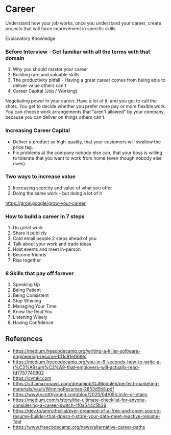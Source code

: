 # Career

Understand how your job works, once you understand your career, create projects that will force improvement in specific skills

Explanatory Knowledge

### Before Interview - Get familiar with all the terms with that domain

1. Why you should master your career
2. Building rare and valuable skills
3. The productivity pitfall - Having a great career comes from being able to deliver value others can't
4. Career Capital (Job / Working)

Negotiating power in your career. Have a lot of it, and you get to call the shots. You get to decide whether you prefer more pay or more flexible work. You can choose work arrangements that "aren't allowed" by your company, because you can deliver on things others can't.

### Increasing Career Capital

- Deliver a product so high-quality, that your customers will swallow the price tag.
- Fix problems at the company nobody else can, that your boss is willing to tolerate that you want to work from home (even though nobody else does).

### Two ways to increase value

1. Increasing scarcity and value of what you offer
2. Doing the same work - but doing a lot of it

<https://grow.google/grow-your-career>

### How to build a career in 7 steps

1. Do great work
2. Share it publicly
3. Cold email people 2 steps ahead of you
4. Talk about your work and trade ideas
5. Host events and meet in-person
6. Become friends
7. Rise together

### 8 Skills that pay off forever

1. Speaking Up
2. Being Patient
3. Being Consistent
4. Stop Whining
5. Managing Your Time
6. Know the Real You
7. Listening Wisely
8. Having Confidence

## References

- <https://medium.freecodecamp.org/writing-a-killer-software-engineering-resume-b11c91ef699d>
- <https://medium.freecodecamp.org/you-in-6-seconds-how-to-write-a-r%C3%A9sum%C3%A9-that-employers-will-actually-read-fd7757740802>
- <https://cvmkr.com>
- <https://s3.amazonaws.com/dreamjob/DJModule5/perfect-marketing-materials/vault/WinningResumes-2853d5b8.pdf>
- <https://www.scotthyoung.com/blog/2020/04/05/circle-or-stairs>
- <https://medium.com/s/story/the-ultimate-checklist-for-anyone-considering-a-career-switch-1f0a544c5b39>
- <https://dev.to/amruthpillai/ever-dreamed-of-a-free-and-open-source-resume-builder-that-doesn-t-store-your-data-meet-reactive-resume-1dpl>
- <https://www.freecodecamp.org/news/alternative-career-paths>

